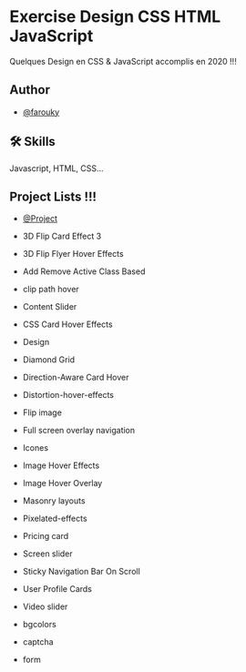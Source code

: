 
# Exercise Design CSS HTML JavaScript

Quelques Design en CSS & JavaScript accomplis en 2020 !!!


## Author

- [@farouky](https://www.linkedin.com/in/faroukyounsi/)


## 🛠 Skills
Javascript, HTML, CSS...


## Project Lists !!!

- [@Project](https://pharouqy.github.io/Design-CSS-HTML-JS/index.html/)

- 3D Flip Card Effect 3
- 3D Flip Flyer Hover Effects
- Add Remove Active Class Based
- clip path hover
- Content Slider
- CSS Card Hover Effects
- Design
- Diamond Grid
- Direction-Aware Card Hover
- Distortion-hover-effects
- Flip image
- Full screen overlay navigation
- Icones
- Image Hover Effects
- Image Hover Overlay
- Masonry layouts
- Pixelated-effects
- Pricing card
- Screen slider
- Sticky Navigation Bar On Scroll
- User Profile Cards
- Video slider
- bgcolors
- captcha
- form


